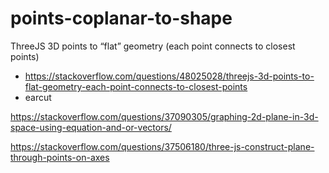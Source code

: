 # points-coplanar-to-shape


ThreeJS 3D points to “flat” geometry (each point connects to closest points)
* <https://stackoverflow.com/questions/48025028/threejs-3d-points-to-flat-geometry-each-point-connects-to-closest-points>
* earcut

https://stackoverflow.com/questions/37090305/graphing-2d-plane-in-3d-space-using-equation-and-or-vectors/

https://stackoverflow.com/questions/37506180/three-js-construct-plane-through-points-on-axes

